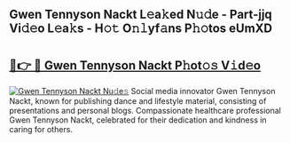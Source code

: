 ## Gwen Tennyson Nackt L𝚎a𝚔ed N𝚞𝚍e - Part-jjq Vi𝚍𝚎o L𝚎a𝚔s - H𝚘𝚝 O𝚗𝚕yf𝚊ns P𝚑𝚘tos eUmXD

# <h2><a href="http://kf37yg2.oniu.top/?m=Gwen+Tennyson+Nackt">🔗👉 🔴 Gwen Tennyson Nackt P𝚑ot𝚘𝚜 V𝚒d𝚎o</a></h2>

[![Gwen Tennyson Nackt Nu𝚍e𝚜](https://i.imgur.com/0qMVB7G.gif)](http://kf37yg2.oniu.top/?m=Gwen+Tennyson+Nackt)
Social media innovator Gwen Tennyson Nackt, known for publishing dance and lifestyle material, consisting of presentations and personal blogs. Compassionate healthcare professional Gwen Tennyson Nackt, celebrated for their dedication and kindness in caring for others.  
